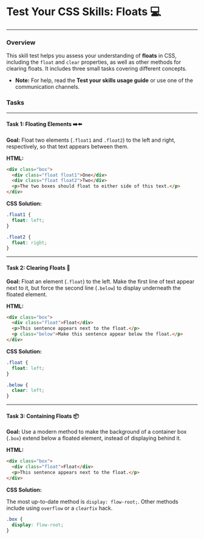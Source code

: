 # **Test Your CSS Skills: Floats** 💻

-----

### **Overview**

This skill test helps you assess your understanding of **floats** in CSS, including the `float` and `clear` properties, as well as other methods for clearing floats. It includes three small tasks covering different concepts.

  - **Note:** For help, read the **Test your skills usage guide** or use one of the communication channels.

### **Tasks**

-----

#### **Task 1: Floating Elements** ➡️⬅️

**Goal:** Float two elements (`.float1` and `.float2`) to the left and right, respectively, so that text appears between them.

**HTML:**

```html
<div class="box">
  <div class="float float1">One</div>
  <div class="float float2">Two</div>
  <p>The two boxes should float to either side of this text.</p>
</div>
```

**CSS Solution:**

```css
.float1 {
  float: left;
}

.float2 {
  float: right;
}
```

-----

#### **Task 2: Clearing Floats** 🧹

**Goal:** Float an element (`.float`) to the left. Make the first line of text appear next to it, but force the second line (`.below`) to display underneath the floated element.

**HTML:**

```html
<div class="box">
  <div class="float">Float</div>
  <p>This sentence appears next to the float.</p>
  <p class="below">Make this sentence appear below the float.</p>
</div>
```

**CSS Solution:**

```css
.float {
  float: left;
}

.below {
  clear: left;
}
```

-----

#### **Task 3: Containing Floats** 📦

**Goal:** Use a modern method to make the background of a container box (`.box`) extend below a floated element, instead of displaying behind it.

**HTML:**

```html
<div class="box">
  <div class="float">Float</div>
  <p>This sentence appears next to the float.</p>
</div>
```

**CSS Solution:**

The most up-to-date method is `display: flow-root;`. Other methods include using `overflow` or a `clearfix` hack.

```css
.box {
  display: flow-root;
}
```